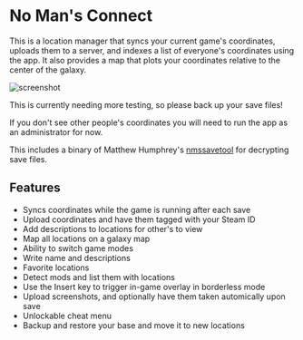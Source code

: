 # No Man's Connect

This is a location manager that syncs your current game's coordinates, uploads them to a server, and indexes a list of everyone's coordinates using the app. It also provides a map that plots your coordinates relative to the center of the galaxy.

![screenshot](https://github.com/jaszhix/NoMansConnect/raw/master/screenshot.png)

This is currently needing more testing, so please back up your save files! 

If you don't see other people's coordinates you will need to run the app as an administrator for now.

This includes a binary of Matthew Humphrey's [nmssavetool](https://github.com/matthew-humphrey/nmssavetool) for decrypting save files.

## Features

* Syncs coordinates while the game is running after each save
* Upload coordinates and have them tagged with your Steam ID
* Add descriptions to locations for other's to view
* Map all locations on a galaxy map
* Ability to switch game modes
* Write name and descriptions
* Favorite locations
* Detect mods and list them with locations
* Use the Insert key to trigger in-game overlay in borderless mode
* Upload screenshots, and optionally have them taken automically upon save
* Unlockable cheat menu
* Backup and restore your base and move it to new locations
